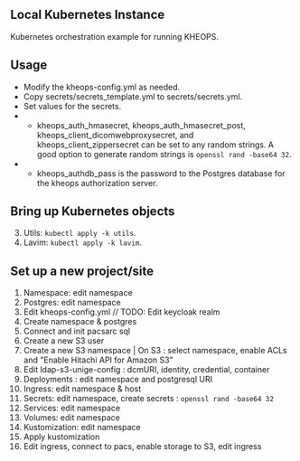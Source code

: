 ## Local Kubernetes Instance

Kubernetes orchestration example for running KHEOPS.

## Usage

* Modify the kheops-config.yml as needed.
* Copy secrets/secrets_template.yml to secrets/secrets.yml.
* Set values for the secrets.
* - kheops_auth_hmasecret, kheops_auth_hmasecret_post, kheops_client_dicomwebproxysecret, and kheops_client_zippersecret can be set to any random strings. A good option to generate random strings is `openssl rand -base64 32`.
* - kheops_authdb_pass is the password to the Postgres database for the kheops authorization server.


## Bring up Kubernetes objects

3. Utils: `kubectl apply -k utils`.
4. Lavim: `kubectl apply -k lavim`.

## Set up a new project/site

1. Namespace: edit namespace
2. Postgres: edit namespace
3. Edit kheops-config.yml  // TODO: Edit keycloak realm
4. Create namespace & postgres
5. Connect and init pacsarc sql
6. Create a new S3 user
7. Create a new S3 namespace | On S3 : select namespace, enable ACLs and "Enable Hitachi API for Amazon S3"
8. Edit ldap-s3-unige-config : dcmURI, identity, credential, container
9. Deployments : edit namespace and postgresql URI
10. Ingress: edit namespace & host
11. Secrets: edit namespace, create secrets : `openssl rand -base64 32`
12. Services: edit namespace
13. Volumes: edit namespace
14. Kustomization: edit namespace
15. Apply kustomization
16. Edit ingress, connect to pacs, enable storage to S3, edit ingress